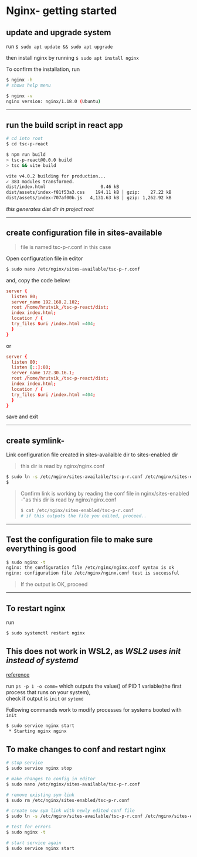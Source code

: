 # Nginx- getting started

## update and upgrade system

run
`$ sudo apt update && sudo apt upgrade`

then install nginx by running
`$ sudo apt install nginx`

To confirm the installation, run

```bash
$ nginx -h
# shows help menu

$ nginx -v
nginx version: nginx/1.18.0 (Ubuntu)
```

---

## run the build script in react app

```bash
# cd into root
$ cd tsc-p-react

$ npm run build
> tsc-p-react@0.0.0 build
> tsc && vite build

vite v4.0.2 building for production...
✓ 383 modules transformed.
dist/index.html                     0.46 kB
dist/assets/index-f81f53a3.css    194.11 kB │ gzip:    27.22 kB
dist/assets/index-707af00b.js   4,131.63 kB │ gzip: 1,262.92 kB
```

_this generates dist dir in project root_

---

## create configuration file in sites-available

> file is named tsc-p-r.conf in this case

Open configuration file in editor

```bash
$ sudo nano /etc/nginx/sites-available/tsc-p-r.conf
```

and, copy the code below:

```conf
server {
  listen 80;
  server_name 192.168.2.102;
  root /home/hrutvik_/tsc-p-react/dist;
  index index.html;
  location / {
  try_files $uri /index.html =404;
  }
}
```

or

```conf
server {
  listen 80;
  listen [::]:80;
  server_name 172.30.16.1;
  root /home/hrutvik_/tsc-p-react/dist;
  index index.html;
  location / {
  try_files $uri /index.html =404;
  }
}
```

save and exit

---

## create symlink-

Link configuration file created in sites-availaible dir
to sites-enabled dir
> this dir is read by nginx/nginx.conf

```bash
$ sudo ln -s /etc/nginx/sites-available/tsc-p-r.conf /etc/nginx/sites-enabled/
$
```

> Confirm link is working by reading the conf file in nginx/sites-enabled -"as this dir is read by nginx/nginx.conf
>
>  ```bash
>  $ cat /etc/nginx/sites-enabled/tsc-p-r.conf
>  # if this outputs the file you edited, proceed..
>  ```

---

## Test the configuration file to make sure everything is good

```bash
$ sudo nginx -t
nginx: the configuration file /etc/nginx/nginx.conf syntax is ok
nginx: configuration file /etc/nginx/nginx.conf test is successful
```

> If the output is OK, proceed

---

## To restart nginx

run

```bash
$ sudo systemctl restart nginx
```

## This does not work in WSL2, as _WSL2 uses **init** instead of **systemd**_

[reference](https://linuxhandbook.com/system-has-not-been-booted-with-systemd/)

run `ps -p 1 -o comm=` which outputs the value() of PID 1 variable(the first process that runs on your system),\
check if output is `init` or `sytemd`

Following commands work to modify processes for systems booted with `init`

```bash
$ sudo service nginx start
 * Starting nginx nginx                                                                                                                                                                                   [ OK ]
```

## To make changes to conf and restart nginx

```bash
# stop service
$ sudo service nginx stop

# make changes to config in editor
$ sudo nano /etc/nginx/sites-available/tsc-p-r.conf

# remove existing sym link
$ sudo rm /etc/nginx/sites-enabled/tsc-p-r.conf

# create new sym link with newly edited conf file
$ sudo ln -s /etc/nginx/sites-available/tsc-p-r.conf /etc/nginx/sites-enabled/

# test for errors
$ sudo nginx -t

# start service again
$ sudo service nginx start
```

